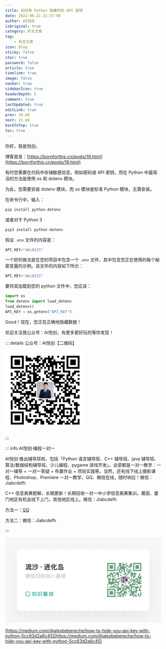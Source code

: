 ```yaml
---
title: 如何用 Python 隐藏你的 API 密钥
date: 2022-06-21 21:37:00
author: AI悦创
isOriginal: true
category: 外文文章
tag:
    - 外文文章
icon: blog
sticky: false
star: true
password: false
article: true
timeline: true
image: false
navbar: true
sidebarIcon: true
headerDepth: 5
comment: true
lastUpdated: true
editLink: true
prev: 19.md
next: 21.md
backToTop: true
toc: true
---
```


你好，我是悦创。

博客首发：[https://bornforthis.cn/posts/19.html](https://bornforthis.cn/posts/19.html)

有时您需要在代码中存储敏感信息，例如密码或 API 密钥，而在 Python 中最简洁的方法是使用 os 和 dotenv 模块。

为此，您需要安装 dotenv 模块，而 os 模块是标准 Python 模块，无需安装。

在命令行中，输入：

```python
pip install python-dotenv
```

或者对于 Python 3

```python
pip3 install python-dotenv
```

假设 `.env` 文件的内容是：

```python
API_KEY="abcd123"
```

一个好的做法是在您的项目中包含一个 `.env` 文件，其中包含您正在使用的每个秘密变量的示例。该文件的内容如下所示：

```python
API_KEY="abcd123"
```

要将其加载到您的 python 文件中，您应该：

```python
import os
from dotenv import load_dotenv
load_dotenv()
API_KEY = os.getenv("API_KEY")
```

Good！现在，您正在正确地隐藏数据！

欢迎关注我公众号：AI悦创，有更多更好玩的等你发现！

::: details 公众号：AI悦创【二维码】

![](/gzh.jpg)

:::

::: info AI悦创·编程一对一

AI悦创·推出辅导班啦，包括「Python 语言辅导班、C++ 辅导班、java 辅导班、算法/数据结构辅导班、少儿编程、pygame 游戏开发」，全部都是一对一教学：一对一辅导 + 一对一答疑 + 布置作业 + 项目实践等。当然，还有线下线上摄影课程、Photoshop、Premiere 一对一教学、QQ、微信在线，随时响应！微信：Jiabcdefh

C++ 信息奥赛题解，长期更新！长期招收一对一中小学信息奥赛集训，莆田、厦门地区有机会线下上门，其他地区线上。微信：Jiabcdefh

方法一：[QQ](http://wpa.qq.com/msgrd?v=3&uin=1432803776&site=qq&menu=yes)

方法二：微信：Jiabcdefh

:::

![](/zsxq.jpg)

[https://medium.com/@alexbebereche/how-to-hide-you-api-key-with-python-5cc63d2a6c45](https://medium.com/@alexbebereche/how-to-hide-you-api-key-with-python-5cc63d2a6c45)



